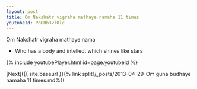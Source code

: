 ```yaml
---
layout: post
title: Om Nakshatr vigraha mathaye namaha 11 times
youtubeId: PoGBb3vl0lc
---
```

 
 
Om Nakshatr vigraha mathaye nama 
 
 -  Who has a body and intellect which shines like stars 
 
  
 
  
 
 
 
 
 
 


{% include youtubePlayer.html id=page.youtubeId %}
 
[Next]({{ site.baseurl }}{% link  split1/_posts/2013-04-29-Om guna budhaye namaha 11 times.md%})
 
